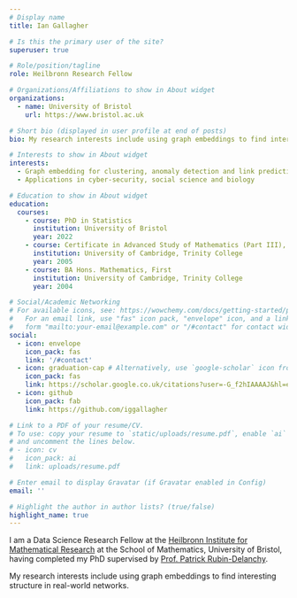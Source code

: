 ```yaml
---
# Display name
title: Ian Gallagher

# Is this the primary user of the site?
superuser: true

# Role/position/tagline
role: Heilbronn Research Fellow

# Organizations/Affiliations to show in About widget
organizations:
  - name: University of Bristol
    url: https://www.bristol.ac.uk

# Short bio (displayed in user profile at end of posts)
bio: My research interests include using graph embeddings to find interesting structure in real-world networks.

# Interests to show in About widget
interests:
  - Graph embedding for clustering, anomaly detection and link prediction
  - Applications in cyber-security, social science and biology

# Education to show in About widget
education:
  courses:
    - course: PhD in Statistics
      institution: University of Bristol
      year: 2022
    - course: Certificate in Advanced Study of Mathematics (Part III), Distinction
      institution: University of Cambridge, Trinity College
      year: 2005
    - course: BA Hons. Mathematics, First
      institution: University of Cambridge, Trinity College
      year: 2004

# Social/Academic Networking
# For available icons, see: https://wowchemy.com/docs/getting-started/page-builder/#icons
#   For an email link, use "fas" icon pack, "envelope" icon, and a link in the
#   form "mailto:your-email@example.com" or "/#contact" for contact widget.
social:
  - icon: envelope
    icon_pack: fas
    link: '/#contact'
  - icon: graduation-cap # Alternatively, use `google-scholar` icon from `ai` icon pack
    icon_pack: fas
    link: https://scholar.google.co.uk/citations?user=-G_f2hIAAAAJ&hl=en&oi=ao
  - icon: github
    icon_pack: fab
    link: https://github.com/iggallagher

# Link to a PDF of your resume/CV.
# To use: copy your resume to `static/uploads/resume.pdf`, enable `ai` icons in `params.toml`,
# and uncomment the lines below.
# - icon: cv
#   icon_pack: ai
#   link: uploads/resume.pdf

# Enter email to display Gravatar (if Gravatar enabled in Config)
email: ''

# Highlight the author in author lists? (true/false)
highlight_name: true
---
```


I am a Data Science Research Fellow at the [Heilbronn Institute for Mathematical Research](https://heilbronn.ac.uk) at the School of Mathematics, University of Bristol, having completed my PhD supervised by [Prof. Patrick Rubin-Delanchy](https://people.maths.bris.ac.uk/~pr12244/).

My research interests include using graph embeddings to find interesting structure in real-world networks.